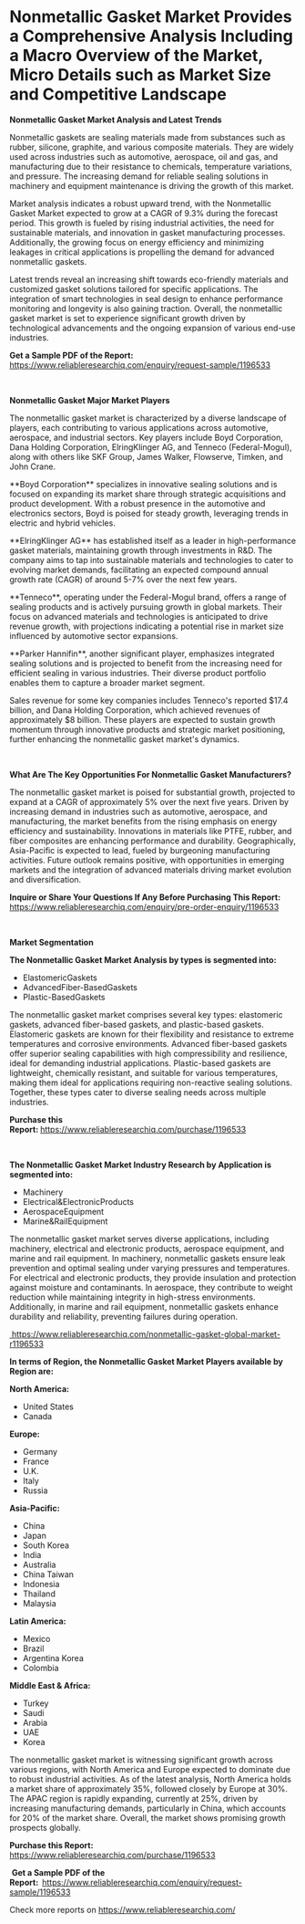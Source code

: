 <p><h1>Nonmetallic Gasket Market Provides a Comprehensive Analysis Including a Macro Overview of the Market, Micro Details such as Market Size and Competitive Landscape</h1></p><p><strong>Nonmetallic Gasket Market Analysis and Latest Trends</strong></p>
<p><p>Nonmetallic gaskets are sealing materials made from substances such as rubber, silicone, graphite, and various composite materials. They are widely used across industries such as automotive, aerospace, oil and gas, and manufacturing due to their resistance to chemicals, temperature variations, and pressure. The increasing demand for reliable sealing solutions in machinery and equipment maintenance is driving the growth of this market.</p><p>Market analysis indicates a robust upward trend, with the Nonmetallic Gasket Market expected to grow at a CAGR of 9.3% during the forecast period. This growth is fueled by rising industrial activities, the need for sustainable materials, and innovation in gasket manufacturing processes. Additionally, the growing focus on energy efficiency and minimizing leakages in critical applications is propelling the demand for advanced nonmetallic gaskets.</p><p>Latest trends reveal an increasing shift towards eco-friendly materials and customized gasket solutions tailored for specific applications. The integration of smart technologies in seal design to enhance performance monitoring and longevity is also gaining traction. Overall, the nonmetallic gasket market is set to experience significant growth driven by technological advancements and the ongoing expansion of various end-use industries.</p></p>
<p><strong>Get a Sample PDF of the Report:&nbsp;</strong> <a href="https://www.reliableresearchiq.com/enquiry/request-sample/1196533?utm_campaign=1720&utm_medium=2&utm_source=Github&utm_content=ia&utm_term=22032025&utm_id=nonmetallic-gasket">https://www.reliableresearchiq.com/enquiry/request-sample/1196533</a></p>
<p>&nbsp;</p>
<p><strong>Nonmetallic Gasket Major Market Players</strong></p>
<p><p>The nonmetallic gasket market is characterized by a diverse landscape of players, each contributing to various applications across automotive, aerospace, and industrial sectors. Key players include Boyd Corporation, Dana Holding Corporation, ElringKlinger AG, and Tenneco (Federal-Mogul), along with others like SKF Group, James Walker, Flowserve, Timken, and John Crane.</p><p>**Boyd Corporation** specializes in innovative sealing solutions and is focused on expanding its market share through strategic acquisitions and product development. With a robust presence in the automotive and electronics sectors, Boyd is poised for steady growth, leveraging trends in electric and hybrid vehicles.</p><p>**ElringKlinger AG** has established itself as a leader in high-performance gasket materials, maintaining growth through investments in R&D. The company aims to tap into sustainable materials and technologies to cater to evolving market demands, facilitating an expected compound annual growth rate (CAGR) of around 5-7% over the next few years.</p><p>**Tenneco**, operating under the Federal-Mogul brand, offers a range of sealing products and is actively pursuing growth in global markets. Their focus on advanced materials and technologies is anticipated to drive revenue growth, with projections indicating a potential rise in market size influenced by automotive sector expansions.</p><p>**Parker Hannifin**, another significant player, emphasizes integrated sealing solutions and is projected to benefit from the increasing need for efficient sealing in various industries. Their diverse product portfolio enables them to capture a broader market segment.</p><p>Sales revenue for some key companies includes Tenneco's reported $17.4 billion, and Dana Holding Corporation, which achieved revenues of approximately $8 billion. These players are expected to sustain growth momentum through innovative products and strategic market positioning, further enhancing the nonmetallic gasket market's dynamics.</p></p>
<p>&nbsp;</p>
<p><strong>What Are The Key Opportunities For Nonmetallic Gasket Manufacturers?</strong></p>
<p><p>The nonmetallic gasket market is poised for substantial growth, projected to expand at a CAGR of approximately 5% over the next five years. Driven by increasing demand in industries such as automotive, aerospace, and manufacturing, the market benefits from the rising emphasis on energy efficiency and sustainability. Innovations in materials like PTFE, rubber, and fiber composites are enhancing performance and durability. Geographically, Asia-Pacific is expected to lead, fueled by burgeoning manufacturing activities. Future outlook remains positive, with opportunities in emerging markets and the integration of advanced materials driving market evolution and diversification.</p></p>
<p><strong>Inquire or Share Your Questions If Any Before Purchasing This Report:</strong> <a href="https://www.reliableresearchiq.com/enquiry/pre-order-enquiry/1196533?utm_campaign=1720&utm_medium=2&utm_source=Github&utm_content=ia&utm_term=22032025&utm_id=nonmetallic-gasket">https://www.reliableresearchiq.com/enquiry/pre-order-enquiry/1196533</a></p>
<p>&nbsp;</p>
<p><strong>Market Segmentation</strong></p>
<p><strong>The Nonmetallic Gasket Market Analysis by types is segmented into:</strong></p>
<p><ul><li>ElastomericGaskets</li><li>AdvancedFiber-BasedGaskets</li><li>Plastic-BasedGaskets</li></ul></p>
<p><p>The nonmetallic gasket market comprises several key types: elastomeric gaskets, advanced fiber-based gaskets, and plastic-based gaskets. Elastomeric gaskets are known for their flexibility and resistance to extreme temperatures and corrosive environments. Advanced fiber-based gaskets offer superior sealing capabilities with high compressibility and resilience, ideal for demanding industrial applications. Plastic-based gaskets are lightweight, chemically resistant, and suitable for various temperatures, making them ideal for applications requiring non-reactive sealing solutions. Together, these types cater to diverse sealing needs across multiple industries.</p></p>
<p><strong>Purchase this Report:&nbsp;</strong><a href="https://www.reliableresearchiq.com/purchase/1196533?utm_campaign=1720&utm_medium=2&utm_source=Github&utm_content=ia&utm_term=22032025&utm_id=nonmetallic-gasket">https://www.reliableresearchiq.com/purchase/1196533</a></p>
<p>&nbsp;</p>
<p><strong>The Nonmetallic Gasket Market Industry Research by Application is segmented into:</strong></p>
<p><ul><li>Machinery</li><li>Electrical&ElectronicProducts</li><li>AerospaceEquipment</li><li>Marine&RailEquipment</li></ul></p>
<p><p>The nonmetallic gasket market serves diverse applications, including machinery, electrical and electronic products, aerospace equipment, and marine and rail equipment. In machinery, nonmetallic gaskets ensure leak prevention and optimal sealing under varying pressures and temperatures. For electrical and electronic products, they provide insulation and protection against moisture and contaminants. In aerospace, they contribute to weight reduction while maintaining integrity in high-stress environments. Additionally, in marine and rail equipment, nonmetallic gaskets enhance durability and reliability, preventing failures during operation.</p></p>
<p><a href="https://www.reliableresearchiq.com/nonmetallic-gasket-global-market-r1196533?utm_campaign=1720&utm_medium=2&utm_source=Github&utm_content=ia&utm_term=22032025&utm_id=nonmetallic-gasket">&nbsp;https://www.reliableresearchiq.com/nonmetallic-gasket-global-market-r1196533</a></p>
<p><strong>In terms of Region, the Nonmetallic Gasket Market Players available by Region are:</strong></p>
<p>
    <p> <strong> North America: </strong>
        <ul>
            <li>United States</li>
            <li>Canada</li>
        </ul>
        </p> 
    <p> <strong> Europe: </strong>
        <ul>
            <li>Germany</li>
            <li>France</li>
            <li>U.K.</li>
            <li>Italy</li>
            <li>Russia</li>
        </ul>
        </p> 
    <p> <strong> Asia-Pacific: </strong>
        <ul>
            <li>China</li>
            <li>Japan</li>
            <li>South Korea</li>
            <li>India</li>
            <li>Australia</li>
            <li>China Taiwan</li>
            <li>Indonesia</li>
            <li>Thailand</li>
            <li>Malaysia</li>
        </ul>
        </p> 
    <p> <strong> Latin America: </strong>
        <ul>
            <li>Mexico</li>
            <li>Brazil</li>
            <li>Argentina Korea</li>
            <li>Colombia</li>
        </ul>
        </p> 
    <p> <strong> Middle East & Africa: </strong>
        <ul>
            <li>Turkey</li>
            <li>Saudi</li>
            <li>Arabia</li>
            <li>UAE</li>
            <li>Korea</li>
        </ul>
    </p>
    </p>
<p><p>The nonmetallic gasket market is witnessing significant growth across various regions, with North America and Europe expected to dominate due to robust industrial activities. As of the latest analysis, North America holds a market share of approximately 35%, followed closely by Europe at 30%. The APAC region is rapidly expanding, currently at 25%, driven by increasing manufacturing demands, particularly in China, which accounts for 20% of the market share. Overall, the market shows promising growth prospects globally.</p></p>
<p><strong>Purchase this Report: </strong><a href="https://www.reliableresearchiq.com/purchase/1196533?utm_campaign=1720&utm_medium=2&utm_source=Github&utm_content=ia&utm_term=22032025&utm_id=nonmetallic-gasket">https://www.reliableresearchiq.com/purchase/1196533</a></p>
<p>&nbsp;<strong>Get a Sample PDF of the Report:&nbsp;&nbsp;</strong><a href="https://www.reliableresearchiq.com/enquiry/request-sample/1196533?utm_campaign=1720&utm_medium=2&utm_source=Github&utm_content=ia&utm_term=22032025&utm_id=nonmetallic-gasket">https://www.reliableresearchiq.com/enquiry/request-sample/1196533</a></p>
<p><strong></strong></p>
<p>Check more reports on <a href="https://www.reliableresearchiq.com/?utm_campaign=1720&utm_medium=2&utm_source=Github&utm_content=ia&utm_term=22032025&utm_id=nonmetallic-gasket">https://www.reliableresearchiq.com/</a></p>